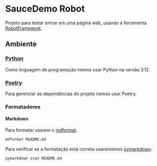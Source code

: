 # SauceDemo Robot

Projeto para testar entrar em uma página web, usando a ferramenta [RobotFramework](https://robotframework.org/).

## Ambiente

### [Python](https://www.python.org/)

Como linguagem de programação iremos usar Python na versão 3.12.

### [Poetry](https://python-poetry.org/)

Para gerenciar as dependências do projeto iremos usar Poetry.

### Formatadores

#### Markdown

Para formatar usarem o [mdformat](https://github.com/executablebooks/mdformat).

```bash
mdformat README.md 
```

Para verificar se a formatação está correta usarememos [pymarkdown](https://github.com/jackdewinter/pymarkdown).

```bash
pymarkdown scan README.md 
```
